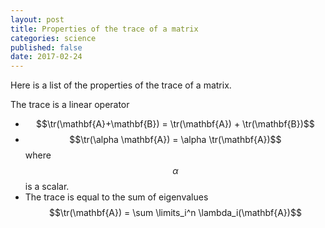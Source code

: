 ```yaml
---
layout: post
title: Properties of the trace of a matrix
categories: science
published: false
date: 2017-02-24
--- 
```


Here is a list of the properties of the trace of a matrix.

The trace is a linear operator
- $$\tr(\mathbf{A}+\mathbf{B}) = \tr(\mathbf{A}) + \tr(\mathbf{B})$$
- $$\tr(\alpha  \mathbf{A}) = \alpha \tr(\mathbf{A})$$ where $$\alpha$$ is a scalar.
- The trace is equal to the sum of eigenvalues $$\tr(\mathbf{A}) = \sum \limits_i^n \lambda_i(\mathbf{A})$$ 

